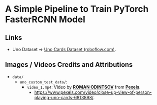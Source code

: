 # A Simple Pipeline to Train PyTorch FasterRCNN Model



## Links

* Uno Dataset => [Uno Cards Dataset (roboflow.com)](https://public.roboflow.com/object-detection/uno-cards).



## Images / Videos Credits and Attributions

* `data/`
  * `uno_custom_test_data/`:
    * `video_1.mp4`: Video by **[ROMAN ODINTSOV](https://www.pexels.com/@roman-odintsov?utm_content=attributionCopyText&utm_medium=referral&utm_source=pexels)** from **[Pexels](https://www.pexels.com/video/close-up-view-of-person-playing-uno-cards-6813898/?utm_content=attributionCopyText&utm_medium=referral&utm_source=pexels)**.
      * https://www.pexels.com/video/close-up-view-of-person-playing-uno-cards-6813898/.
